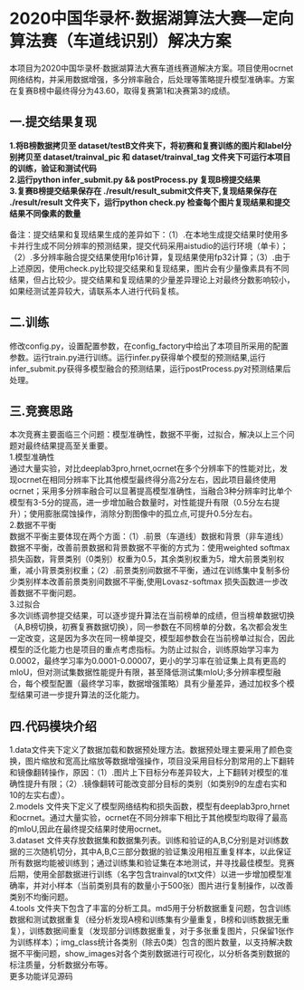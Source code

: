 # 2020中国华录杯·数据湖算法大赛—定向算法赛（车道线识别）解决方案
本项目为2020中国华录杯·数据湖算法大赛车道线赛道解决方案。项目使用ocrnet网络结构，并采用数据增强，多分辨率融合，后处理等策略提升模型准确率。方案在复赛B榜中最终得分为43.60，取得复赛第1和决赛第3的成绩。
## 一.提交结果复现
**1.将B榜数据拷贝至 dataset/testB文件夹下，将初赛和复赛训练的图片和label分别拷贝至 dataset/trainval_pic 和 dataset/trainval_tag 文件夹下可运行本项目的训练，验证和测试代码</br>
2.运行python infer_submit.py && postProcess.py 复现B榜提交结果</br>
3.复赛B榜提交结果保存在 ./result/result_submit文件夹下,复现结果保存在 ./result/result 文件夹下，运行python check.py 检查每个图片复现结果和提交结果不同像素的数量</br></br>**
备注：提交结果和复现结果生成的差异如下：（1）.在本地生成提交结果时使用多卡并行生成不同分辨率的预测结果，提交代码采用aistudio的运行环境（单卡）；（2）.多分辨率融合提交结果使用fp16计算，复现结果使用fp32计算；（3）.由于上述原因，使用check.py比较提交结果和复现结果，图片会有少量像素具有不同结果，但占比较少。提交结果和复现结果的少量差异理论上对最终分数影响较小，如果经测试差异较大，请联系本人进行代码复核。</br>
## 二.训练
修改config.py，设置配置参数，在config_factory中给出了本项目所采用的配置参数。运行train.py进行训练。运行infer.py获得单个模型的预测结果,运行infer_submit.py获得多模型融合的预测结果，运行postProcess.py对预测结果后处理。
## 三.竞赛思路
本次竞赛主要面临三个问题：模型准确性，数据不平衡，过拟合，解决以上三个问题对最终结果提高至关重要。</br>
1.模型准确性</br>
通过大量实验，对比deeplab3pro,hrnet,ocrnet在多个分辨率下的性能对比，发现ocrnet在相同分辨率下比其他模型最终得分高2分左右，因此项目最终使用ocrnet；采用多分辨率融合可以显著提高模型准确性，当融合3种分辨率时比单个模型有3-5分的提高，进一步增加融合数量时，对性能提升有限（0.5分左右提升）；使用膨胀腐蚀操作，消除分割图像中的孤立点,可提升0.5分左右。</br>
2.数据不平衡</br>
数据不平衡主要体现在两个方面：（1）.前景（车道线）数据和背景（非车道线）数据不平衡，改善前景数据和背景数据不平衡的方式为：使用weighted softmax 损失函数，背景类别（0类别）权重为0.5，其余类别权重为5，增大前景类别权重，减小背景类别权重；（2）.前景类别间数据不平衡，通过在训练集中复制多份少类别样本改善前景类别间数据不平衡,使用Lovasz-softmax 损失函数进一步改善数据不平衡问题。</br>
3.过拟合 </br>
多次训练调参提交结果，可以逐步提升算法在当前榜单的成绩，但当榜单数据切换（A,B榜切换，初赛复赛数据切换），同一参数在不同榜单的分数，名次都会发生一定改变，这是因为多次在同一榜单提交，模型超参数会在当前榜单过拟合，因此模型的泛化能力也是项目的重点考虑指标。为防止过拟合，训练原始学习率为0.0002，最终学习率为0.0001-0.00007，更小的学习率在验证集上具有更高的mIoU，但对测试集数据性能提升有限，甚至降低测试集mIoU;多分辨率模型融合，每个模型配置（最终学习率，数据增强策略）具有少量差异，通过加权多个模型结果可进一步提升算法的泛化能力。
## 四.代码模块介绍
1.data文件夹下定义了数据加载和数据预处理方法。数据预处理主要采用了颜色变换，图片缩放和宽高比缩放等数据增强操作，项目没采用目标分割常用的上下翻转和镜像翻转操作，原因：（1）.图片上下目标分布差异较大，上下翻转对模型的准确性提升有限；（2）.镜像翻转可能改变部分目标的类别（如类别9的左虚右实和10的左实右虚）。</br>
2.models 文件夹下定义了模型网络结构和损失函数，模型有deeplab3pro,hrnet和ocrnet。通过大量实验，ocrnet在不同分辨率下相比于其他模型均取得了最高的mIoU,因此在最终提交结果时使用ocrnet。</br>
3.dataset 文件夹存放数据集和数据集列表。训练和验证的A,B,C分别是对训练数据的三次随机切分，其中A,B,C三部分数据的验证集没用相互重复样本，以此保证所有数据均能被训练到；通过训练集和验证集在本地测试，并寻找最佳模型。竞赛后期，使用全部数据进行训练（名字包含trainval的txt文件）以进一步增加模型准确率，并对小样本（当前类别具有的数量小于500张）图片进行复制操作，以改善类别不均衡问题。</br>
4.tools 文件夹下包含了丰富的分析工具。md5用于分析数据重复问题，包含训练数据和测试数据重复（经分析发现A榜和训练集有少量重复，B榜和训练数据无重复），训练数据间重复（发现部分训练数据重复，对于多张重复图片，只保留1张作为训练样本）；img_class统计各类别（除去0类）包含的图片数量，以支持解决数据不平衡问题，show_images对各个类别数据进行可视化，以分析各类别数据的标注质量，分析数据分布等。</br>
更多功能详见源码
